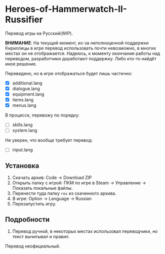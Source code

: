 # Heroes-of-Hammerwatch-II-Russifier
Перевод игры на Русский(WIP).

**ВНИМАНИЕ**: На текущий момент, из-за неполноценной поддержки Кириллицы в игре перевод использовать почти невозможно, в многих местах он не отображается.
Надеюсь, к моменту окончания работы над переводом, разработчики доработают поддержку.
Либо кто-то найдёт иное решение.

Переведено, но в игре отображаться будет лишь частично:
- [X] additional.lang
- [X] dialogue.lang
- [X] equipment.lang
- [X] items.lang
- [X] menus.lang

В процессе, перевожу по порядку:
- [ ] skills.lang
- [ ] system.lang

Не уверен, что вообще требует перевод:
- [ ] input.lang

## Установка
1. Скачать архив: Code → Download ZIP
2. Открыть папку с игрой: ПКМ по игре в Steam → Управление → Показать локальные файлы.
3. Перенести туда папку `res` из скаченного архива.
4. В игре: Option → Language → Russian
5. Перезапустить игру.

## Подробности
1. Перевод ручной, в некоторых местах использовал переводчики, но текст вычитывал и правил.

Перевод неофициальный.
